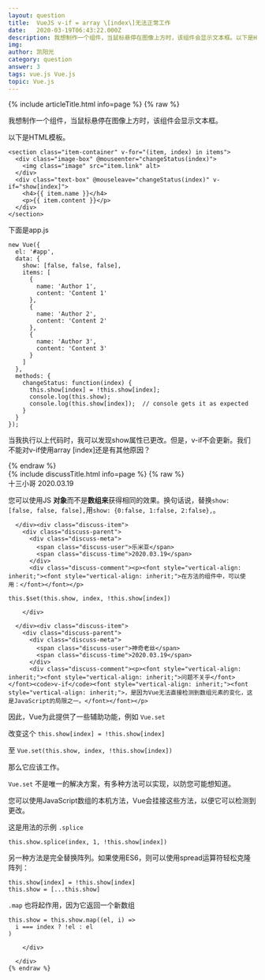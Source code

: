 ```yaml
---
layout: question
title:  VueJS v-if = array \[index\]无法正常工作
date:   2020-03-19T06:43:22.000Z
description: 我想制作一个组件，当鼠标悬停在图像上方时，该组件会显示文本框。以下是HTML模板。<section class="item-container" ...
img: 
author: 凯阳光
category: question
answer: 3
tags: vue.js Vue.js
topic: Vue.js
---
```

<div class="article-root">
  <div class="article">
    {% include articleTitle.html info=page %}
    {% raw %}
    <div class="article-content"><p><font style="vertical-align: inherit;"><font style="vertical-align: inherit;">我想制作一个组件，当鼠标悬停在图像上方时，该组件会显示文本框。</font></font></p>

<p><font style="vertical-align: inherit;"><font style="vertical-align: inherit;">以下是HTML模板。</font></font></p>

<pre><code>&lt;section class="item-container" v-for="(item, index) in items"&gt;<font></font>
  &lt;div class="image-box" @mouseenter="changeStatus(index)"&gt;<font></font>
    &lt;img class="image" src="item.link" alt&gt;<font></font>
  &lt;/div&gt;<font></font>
  &lt;div class="text-box" @mouseleave="changeStatus(index)" v-if="show[index]"&gt;<font></font>
    &lt;h4&gt;{{ item.name }}&lt;/h4&gt;<font></font>
    &lt;p&gt;{{ item.content }}&lt;/p&gt;<font></font>
  &lt;/div&gt;<font></font>
&lt;/section&gt;<font></font>
</code></pre>

<p><font style="vertical-align: inherit;"><font style="vertical-align: inherit;">下面是app.js</font></font></p>

<pre><code>new Vue({<font></font>
  el: '#app',<font></font>
  data: {<font></font>
    show: [false, false, false],<font></font>
    items: [<font></font>
      {<font></font>
        name: 'Author 1',<font></font>
        content: 'Content 1'<font></font>
      },<font></font>
      {<font></font>
        name: 'Author 2',<font></font>
        content: 'Content 2'<font></font>
      },<font></font>
      {<font></font>
        name: 'Author 3',<font></font>
        content: 'Content 3'<font></font>
      }<font></font>
    ]<font></font>
  },<font></font>
  methods: {<font></font>
    changeStatus: function(index) {<font></font>
      this.show[index] = !this.show[index];<font></font>
      console.log(this.show); <font></font>
      console.log(this.show[index]);  // console gets it as expected<font></font>
    }<font></font>
  }<font></font>
});<font></font>
</code></pre>

<p><font style="vertical-align: inherit;"><font style="vertical-align: inherit;">当我执行以上代码时，我可以发现show属性已更改。</font><font style="vertical-align: inherit;">但是，v-if不会更新。</font><font style="vertical-align: inherit;">我们不能对v-if使用array [index]还是有其他原因？</font></font></p></div>
    {% endraw %}
  </div>

  <div class="discuss-wrapper">
    {% include discussTitle.html info=page %}
    {% raw %}
    <div class="discuss-item">
        <div class="discuss-parent">
          <div class="discuss-meta">
            <span class="discuss-user">十三小哥</span>
            <span class="discuss-time">2020.03.19</span>
          </div>
          <div class="discuss-comment"><p><font style="vertical-align: inherit;"><font style="vertical-align: inherit;">您可以使用JS </font></font><strong><font style="vertical-align: inherit;"><font style="vertical-align: inherit;">对象</font></font></strong><font style="vertical-align: inherit;"><font style="vertical-align: inherit;">而不是</font></font><strong><font style="vertical-align: inherit;"><font style="vertical-align: inherit;">数组来</font></font></strong><font style="vertical-align: inherit;"><font style="vertical-align: inherit;">获得相同的效果。</font><font style="vertical-align: inherit;">换句话说，替换</font></font><code>show: [false, false, false],</code><font style="vertical-align: inherit;"><font style="vertical-align: inherit;">用</font></font><code>show: {0:false, 1:false, 2:false},</code><font style="vertical-align: inherit;"><font style="vertical-align: inherit;">。</font></font></p></div>
        </div>
        
      </div><div class="discuss-item">
        <div class="discuss-parent">
          <div class="discuss-meta">
            <span class="discuss-user">乐米亚</span>
            <span class="discuss-time">2020.03.19</span>
          </div>
          <div class="discuss-comment"><p><font style="vertical-align: inherit;"><font style="vertical-align: inherit;">在方法的组件中，可以使用：</font></font></p>

<pre><code>this.$set(this.show, index, !this.show[index])
</code></pre></div>
        </div>
        
      </div><div class="discuss-item">
        <div class="discuss-parent">
          <div class="discuss-meta">
            <span class="discuss-user">神奇老丝</span>
            <span class="discuss-time">2020.03.19</span>
          </div>
          <div class="discuss-comment"><p><font style="vertical-align: inherit;"><font style="vertical-align: inherit;">问题不关乎</font></font><code>v-if</code><font style="vertical-align: inherit;"><font style="vertical-align: inherit;">，是因为Vue无法直接检测到数组元素的变化，这是JavaScript的局限之一。</font></font></p>

<p><font style="vertical-align: inherit;"><font style="vertical-align: inherit;">因此，Vue为此提供了一些辅助功能，例如 </font></font><code>Vue.set</code></p>

<p><font style="vertical-align: inherit;"><font style="vertical-align: inherit;">改变这个 </font></font><code>this.show[index] = !this.show[index]</code></p>

<p><font style="vertical-align: inherit;"><font style="vertical-align: inherit;">至 </font></font><code>Vue.set(this.show, index, !this.show[index])</code></p>

<p><font style="vertical-align: inherit;"><font style="vertical-align: inherit;">那么它应该工作。</font></font></p>

<p><code>Vue.set</code><font style="vertical-align: inherit;"><font style="vertical-align: inherit;"> 不是唯一的解决方案，有多种方法可以实现，以防您可能想知道。</font></font></p>

<p><font style="vertical-align: inherit;"><font style="vertical-align: inherit;">您可以使用JavaScript数组的本机方法，Vue会挂接这些方法，以便它可以检测到更改。</font></font></p>

<p><font style="vertical-align: inherit;"><font style="vertical-align: inherit;">这是用法的示例 </font></font><code>.splice</code></p>

<p><code>this.show.splice(index, 1, !this.show[index])</code></p>

<p><font style="vertical-align: inherit;"><font style="vertical-align: inherit;">另一种方法是完全替换阵列。</font><font style="vertical-align: inherit;">如果使用ES6，则可以使用spread运算符轻松克隆阵列：</font></font></p>

<pre><code>this.show[index] = !this.show[index]<font></font>
this.show = [...this.show]<font></font>
</code></pre>

<p><code>.map</code><font style="vertical-align: inherit;"><font style="vertical-align: inherit;"> 也将起作用，因为它返回一个新数组</font></font></p>

<pre><code>this.show = this.show.map((el, i) =&gt;<font></font>
  i === index ? !el : el<font></font>
)<font></font>
</code></pre></div>
        </div>
        
      </div>
    {% endraw %}
  </div>
<div>
